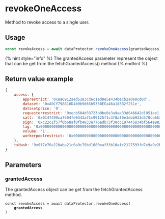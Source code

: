 # revokeOneAccess

Method to revoke access to a single user.

## Usage

```javascript
const revokeAccess = await dataProtector.revokeOneAccess(grantedAccess);
```

{% hint style="info" %}
The grantedAccess parameter represent the object that can be get from the fetchGrantedAccess() method
{% endhint %}

## Return value example

```javascript
{
    access: {
        apprestrict: '0xea6912aed5183cd6c1ad9e5e434becb2a060cd0d',
        dataset: '0xA0Cf798816D4b9b9866b5330EEa46a18382f251e',
        datasetprice: '0',
        requesterrestrict: '0xecb504d39723b0be0e3a9aa33d646642d1051ee1',
        salt: '0x0147499ca7604fe9343a71c99125f1c3f8af0e1ebb933d570cb653ef8eb043b8'
        sign: '0xc22c1f57f0b68af0fb4833e776adb73f30cc197445834bf564e9829913e104b07ab856ac39085edb5c9180f430c1ee2f29021ae33cd79eb0ddb73181e347799f1b',
        tag: '0x0000000000000000000000000000000000000000000000000000000000000003',
        volume: '1',
        workerpoolrestrict: '0x0000000000000000000000000000000000000000'
    },
    txHash: '0x9f7e76a220aba21c6a9c79bd1680eaf33b10afc2127593fd7e9a9e2b03c2c9fd'
}
```

## Parameters

### grantedAccess

The grantedAccess object can be get from the fetchGrantedAccess method.

<pre class="language-javascript"><code class="lang-javascript">const revokeAccess = await dataProtector.revokeOneAccess(
<strong>    grantedAccess
</strong>)
</code></pre>
